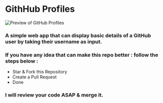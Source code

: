 # GithHub Profiles

![Preview of GitHub Profiles](github_profiles.png)

### A simple web app that can display basic details of a GitHub user by taking their username as input.

### If you have any idea that can make this repo better : follow the steps below :

- Star & Fork this Repository
- Create a Pull Request
- Done

### I will review your code ASAP & merge it.
